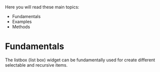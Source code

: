 
Here you will read these main topics:
- Fundamentals
- Examples
- Methods

# Fundamentals

The listbox (list box) widget can be fundamentally used for create different selectable and recursive items.